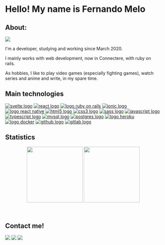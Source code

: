 # Hello! My name is Fernando Melo

## About:

<!-- Typing SVG by DenverCoder1 - https://github.com/DenverCoder1/readme-typing-svg -->
<img src="https://readme-typing-svg.herokuapp.com?size=22&color=308472&vCenter=true&width=800&lines=Web+and+mobile+developer;Computers+engineering+student+at+University+of+brasilia;Post-junior+at+junior+company+Struct">

I'm a developer, studying and working since March 2020.

I mainly works with web development, now in Connectere, with ruby on rails.

As hobbies, I like to play video games (especially fighting games), watch series and anime and write, in my spare time.

## Main technologies

[![svelte logo](https://img.shields.io/badge/Svelte-FF3E00?style=flat&logo=svelte&logoColor=white)](#)
[![react logo](https://img.shields.io/badge/React-20232A?style=flat&logo=react&logoColor=61DAFB)](#)
[![logo ruby ​​on rails](https://img.shields.io/badge/Ruby--on--Rails-D30001?style=flat&logo=rubyonrails&logoColor=white)](#)
[![ionic logo](https://img.shields.io/badge/Ionic-488AFF?style=flat&logo=ionic&logoColor=white)](#)
[![logo react native](https://img.shields.io/badge/React--Native-61DAFB?style=flat&logo=react&logoColor=20232A)](#)
[![html5 logo](https://img.shields.io/badge/HTML-239120?style=flat&logo=html5&logoColor=white)](#)
[![css3 logo](https://img.shields.io/badge/CSS-239120?&style=flat&logo=css3&logoColor=white)](#)
[![sass logo](https://img.shields.io/badge/SASS-BF4080?&style=flat&logo=sass&logoColor=white)](#)
[![javascript logo](https://img.shields.io/badge/JavaScript-F7DF1E?style=flat&logo=javascript&logoColor=black)](#)
[![typescript logo](https://img.shields.io/badge/TypeScript-007ACC?style=flat&logo=typescript&logoColor=white)](#)
[![mysql logo](https://img.shields.io/badge/MySQL-00000F?style=flat&logo=mysql&logoColor=white)](#)
[![postgres logo](https://img.shields.io/badge/PostgreSQL-336781?style=flat&logo=PostgreSQL&logoColor=white)](#)
[![logo heroku](https://img.shields.io/badge/Heroku-430098?style=flat&logo=heroku&logoColor=white)](#)
[![logo docker](https://img.shields.io/badge/Docker-2496ED?style=flat&logo=docker&logoColor=white)](#)
[![github logo](https://img.shields.io/badge/GitHub-100000?style=flat&logo=github&logoColor=white)](#)
[![gitlab logo](https://img.shields.io/badge/GitLab-FC6D26?style=flat&logo=gitlab&logoColor=white)](#)

<!-- Badges created from the following tutorial:
https://www.linkedin.com/pulse/como-criar-badges-figurinhas-personalizadas-github-giacomelli/ -->

## Statistics

<p align="center">
  <img height="180em" src="https://github-readme-stats.vercel.app/api?username=Nandosts&show_icons=true&theme=synthwave&include_all_commits=true&count_private=true&bg_color=30,354b45,308472&title_color=fff&text_color=fff&locale=en"/>
  <img height="180em" src="https://github-readme-stats.vercel.app/api/top-langs/?username=Nandosts&layout=compact&langs_count=7&theme=synthwave&bg_color=30,354b45,308472&title_color=fff&text_color=fff&locale=en"/>
</p>

<br />

## Contact me!

<div>
  <a href="https://www.instagram.com/fernando.jsts/" target="_blank"><img src="https://img.shields.io/badge/-Instagram-E4405F?style=for-the-badge&logo=instagram&logoColor=white" target="_blank"></a>
  <a href = "mailto:fernando.jsts@gmail.com"><img src="https://img.shields.io/badge/-Gmail-EA4335?style=for-the-badge&logo=gmail&logoColor=white" target="_blank"></a>
  <a href="https://www.linkedin.com/in/fernando-sm/" target="_blank"><img src="https://img.shields.io/badge/-LinkedIn-0A66C2?style=for-the-badge&logo=linkedin&logoColor=white" target="_blank"></a>
</div>
